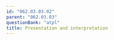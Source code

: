 ```yaml
---
id: "062.03.03.02"
parent: "062.03.03"
questionBank: "atpl"
title: Presentation and interpretation
---
```

